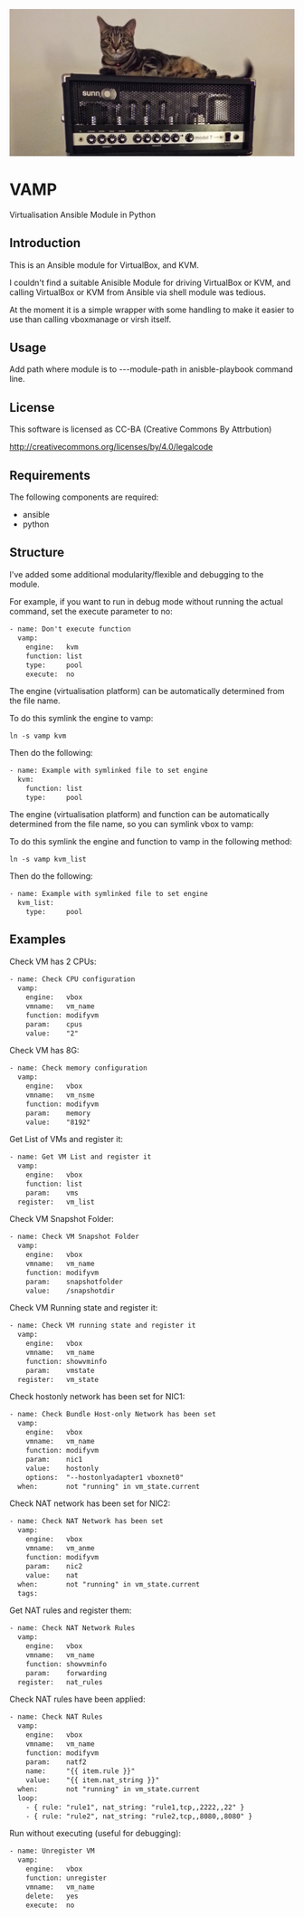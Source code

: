 ![alt tag](https://raw.githubusercontent.com/lateralblast/vamp/master/images/vamp.jpg)

VAMP
====

Virtualisation Ansible Module in Python

Introduction
------------

This is an Ansible module for VirtualBox, and KVM.

I couldn't find a suitable Anisible Module for driving VirtualBox or KVM, 
and calling VirtualBox or KVM from Ansible via shell module was tedious.

At the moment it is a simple wrapper with some handling to make it
easier to use than calling vboxmanage or virsh itself.

Usage
-----

Add path where module is to ---module-path in anisble-playbook command line.

License
-------

This software is licensed as CC-BA (Creative Commons By Attrbution)

http://creativecommons.org/licenses/by/4.0/legalcode


Requirements
------------

The following components are required:

- ansible
- python

Structure
---------

I've added some additional modularity/flexible and debugging to the module.

For example, if you want to run in debug mode without running the actual command, set the execute parameter to no:

```
- name: Don't execute function
  vamp:
    engine:   kvm
    function: list
    type:     pool
    execute:  no
```

The engine (virtualisation platform) can be automatically determined from the file name. 

To do this symlink the engine to vamp:

```
ln -s vamp kvm
```

Then do the following:

```
- name: Example with symlinked file to set engine
  kvm:
    function: list
    type:     pool
```

The engine (virtualisation platform) and function can be automatically determined from the file name, so you can symlink vbox to vamp:

To do this symlink the engine and function to vamp in the following method:

```
ln -s vamp kvm_list
```

Then do the following:

```
- name: Example with symlinked file to set engine
  kvm_list:
    type:     pool
```

Examples
--------

Check VM has 2 CPUs:

```
- name: Check CPU configuration
  vamp:
    engine:   vbox
    vmname:   vm_name
    function: modifyvm
    param:    cpus
    value:    "2"
```

Check VM has 8G:

```
- name: Check memory configuration
  vamp:
    engine:   vbox
    vmname:   vm_nsme
    function: modifyvm
    param:    memory
    value:    "8192"
```

Get List of VMs and register it:

```
- name: Get VM List and register it
  vamp:
    engine:   vbox
    function: list
    param:    vms
  register:   vm_list
```

Check VM Snapshot Folder:

```
- name: Check VM Snapshot Folder
  vamp:
    engine:   vbox
    vmname:   vm_name
    function: modifyvm
    param:    snapshotfolder
    value:    /snapshotdir
```

Check VM Running state and register it:

```
- name: Check VM running state and register it
  vamp:
    engine:   vbox
    vmname:   vm_name
    function: showvminfo
    param:    vmstate
  register:   vm_state
```

Check hostonly network has been set for NIC1:

```
- name: Check Bundle Host-only Network has been set
  vamp:
    engine:   vbox
    vmname:   vm_name
    function: modifyvm
    param:    nic1
    value:    hostonly
    options:  "--hostonlyadapter1 vboxnet0"
  when:       not "running" in vm_state.current
```

Check NAT network has been set for NIC2:

```
- name: Check NAT Network has been set 
  vamp:
    engine:   vbox
    vmname:   vm_anme
    function: modifyvm
    param:    nic2
    value:    nat
  when:       not "running" in vm_state.current
  tags:
```

Get NAT rules and register them:

```
- name: Check NAT Network Rules
  vamp:
    engine:   vbox
    vmname:   vm_name
    function: showvminfo
    param:    forwarding
  register:   nat_rules
```

Check NAT rules have been applied:

```
- name: Check NAT Rules
  vamp:
    engine:   vbox
    vmname:   vm_name
    function: modifyvm
    param:    natf2
    name:     "{{ item.rule }}"
    value:    "{{ item.nat_string }}"
  when:       not "running" in vm_state.current
  loop:
    - { rule: "rule1", nat_string: "rule1,tcp,,2222,,22" }
    - { rule: "rule2", nat_string: "rule2,tcp,,8080,,8080" }
```

Run without executing (useful for debugging):

```
- name: Unregister VM
  vamp:
    engine:   vbox
    function: unregister 
    vmname:   vm_name
    delete:   yes
    execute:  no
```
